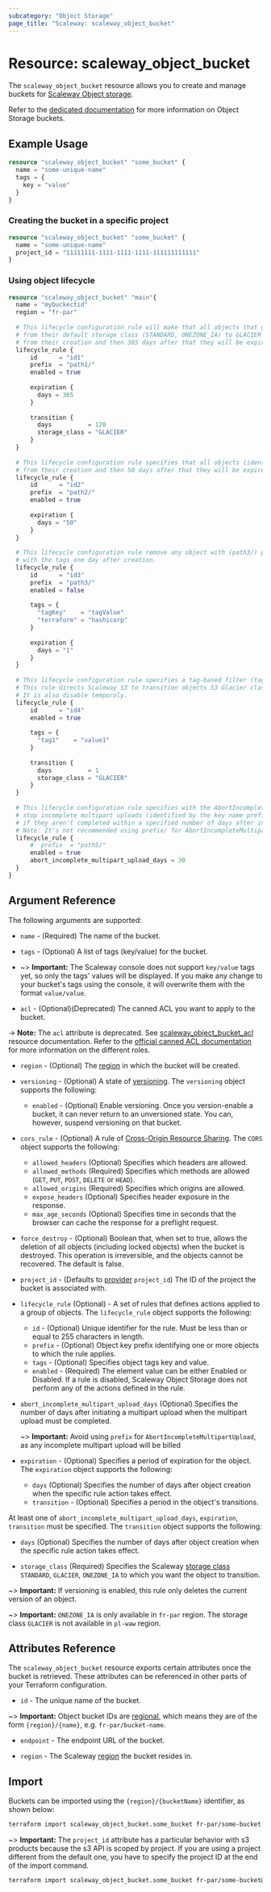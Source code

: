 ```yaml
---
subcategory: "Object Storage"
page_title: "Scaleway: scaleway_object_bucket"
---
```


# Resource: scaleway_object_bucket

The `scaleway_object_bucket` resource allows you to create and manage buckets for [Scaleway Object storage](https://www.scaleway.com/en/docs/storage/object/).

Refer to the [dedicated documentation](https://www.scaleway.com/en/docs/storage/object/how-to/create-a-bucket/) for more information on Object Storage buckets.

## Example Usage

```terraform
resource "scaleway_object_bucket" "some_bucket" {
  name = "some-unique-name"
  tags = {
    key = "value"
  }
}
```

### Creating the bucket in a specific project

```terraform
resource "scaleway_object_bucket" "some_bucket" {
  name = "some-unique-name"
  project_id = "11111111-1111-1111-1111-111111111111"
}
```

### Using object lifecycle

```terraform
resource "scaleway_object_bucket" "main"{
  name = "mybuckectid"
  region = "fr-par"
  
  # This lifecycle configuration rule will make that all objects that got a filter key that start with (path1/) be transferred
  # from their default storage class (STANDARD, ONEZONE_IA) to GLACIER after 120 days counting 
  # from their creation and then 365 days after that they will be expired and deleted.
  lifecycle_rule {
      id      = "id1"
      prefix  = "path1/"
      enabled = true
  
      expiration {
        days = 365
      }
  
      transition {
        days          = 120
        storage_class = "GLACIER"
      }
  }
  
  # This lifecycle configuration rule specifies that all objects (identified by the key name prefix (path2/) in the rule)
  # from their creation and then 50 days after that they will be expired and deleted.
  lifecycle_rule {
      id      = "id2"
      prefix  = "path2/"
      enabled = true
  
      expiration {
        days = "50"
      }
  }
  
  # This lifecycle configuration rule remove any object with (path3/) prefix that match
  # with the tags one day after creation.
  lifecycle_rule {
      id      = "id3"
      prefix  = "path3/"
      enabled = false
  
      tags = {
        "tagKey"    = "tagValue"
        "terraform" = "hashicorp"
      }
  
      expiration {
        days = "1"
      }
  }
  
  # This lifecycle configuration rule specifies a tag-based filter (tag1/value1).
  # This rule directs Scaleway S3 to transition objects S3 Glacier class soon after creation.
  # It is also disable temporaly.
  lifecycle_rule {
      id      = "id4"
      enabled = true
      
      tags = {
        "tag1"    = "value1"
      }
      
      transition {
        days          = 1
        storage_class = "GLACIER"
      }
  }
 
  # This lifecycle configuration rule specifies with the AbortIncompleteMultipartUpload action to 
  # stop incomplete multipart uploads (identified by the key name prefix (path5/) in the rule)
  # if they aren't completed within a specified number of days after initiation.
  # Note: It's not recommended using prefix/ for AbortIncompleteMultipartUpload as any incomplete multipart upload will be billed
  lifecycle_rule {
      #  prefix  = "path5/"
      enabled = true
      abort_incomplete_multipart_upload_days = 30
  }
}
```

## Argument Reference

The following arguments are supported:

* `name` - (Required) The name of the bucket.

* `tags` - (Optional) A list of tags (key/value) for the bucket.

* ~> **Important:** The Scaleway console does not support `key/value` tags yet, so only the tags' values will be displayed.
If you make any change to your bucket's tags using the console, it will overwrite them with the format `value/value`.

* `acl` - (Optional)(Deprecated) The canned ACL you want to apply to the bucket.

-> **Note:** The `acl` attribute is deprecated. See [scaleway_object_bucket_acl](object_bucket_acl.md) resource documentation. Refer to the [official canned ACL documentation](https://docs.aws.amazon.com/AmazonS3/latest/userguide/acl_overview.html#canned-acl) for more information on the different roles.

* `region` - (Optional) The [region](https://www.scaleway.com/en/developers/api/#region-definition) in which the bucket will be created.

* `versioning` - (Optional) A state of [versioning](https://www.scaleway.com/en/docs/storage/object/how-to/use-bucket-versioning/). The `versioning` object supports the following:

    * `enabled` - (Optional) Enable versioning. Once you version-enable a bucket, it can never return to an unversioned state. You can, however, suspend versioning on that bucket.

* `cors_rule` - (Optional) A rule of [Cross-Origin Resource Sharing](https://www.scaleway.com/en/docs/storage/object/api-cli/setting-cors-rules/). The `CORS` object supports the following:

    * `allowed_headers` (Optional) Specifies which headers are allowed.
    * `allowed_methods` (Required) Specifies which methods are allowed (`GET`, `PUT`, `POST`, `DELETE` or `HEAD`).
    * `allowed_origins` (Required) Specifies which origins are allowed.
    * `expose_headers` (Optional) Specifies header exposure in the response.
    * `max_age_seconds` (Optional) Specifies time in seconds that the browser can cache the response for a preflight request.

* `force_destroy` - (Optional) Boolean that, when set to true, allows the deletion of all objects (including locked objects) when the bucket is destroyed. This operation is irreversible, and the objects cannot be recovered. The default is false.

* `project_id` - (Defaults to [provider](../index.md#project_id) `project_id`) The ID of the project the bucket is associated with.

* `lifecycle_rule` (Optional) - A set of rules that defines actions applied to a group of objects. The `lifecycle_rule` object supports the following:

    * `id` - (Optional) Unique identifier for the rule. Must be less than or equal to 255 characters in length.
    * `prefix` - (Optional) Object key prefix identifying one or more objects to which the rule applies.
    * `tags` - (Optional) Specifies object tags key and value.
    * `enabled` - (Required) The element value can be either Enabled or Disabled. If a rule is disabled, Scaleway Object Storage does not perform any of the actions defined in the rule.

* `abort_incomplete_multipart_upload_days` (Optional) Specifies the number of days after initiating a multipart upload when the multipart upload must be completed.

    ~> **Important:** Avoid using `prefix` for `AbortIncompleteMultipartUpload`, as any incomplete multipart upload will be billed

* `expiration` - (Optional) Specifies a period of expiration for the object. The `expiration` object supports the following:

    * `days` (Optional) Specifies the number of days after object creation when the specific rule action takes effect.
    * `transition` - (Optional) Specifies a period in the object's transitions.

At least one of `abort_incomplete_multipart_upload_days`, `expiration`, `transition` must be specified. The `transition` object supports the following:

* `days` (Optional) Specifies the number of days after object creation when the specific rule action takes effect.

* `storage_class` (Required) Specifies the Scaleway [storage class](https://www.scaleway.com/en/docs/storage/object/concepts/#storage-class) `STANDARD`, `GLACIER`, `ONEZONE_IA`  to which you want the object to transition.

~> **Important:**  If versioning is enabled, this rule only deletes the current version of an object.

~> **Important:**  `ONEZONE_IA` is only available in `fr-par` region. The storage class `GLACIER` is not available in `pl-waw` region.

## Attributes Reference

The `scaleway_object_bucket` resource exports certain attributes once the bucket is retrieved. These attributes can be referenced in other parts of your Terraform configuration.

* `id` - The unique name of the bucket.

~> **Important:** Object bucket IDs are [regional](../guides/regions_and_zones.md#resource-ids), which means they are of the form `{region}/{name}`, e.g. `fr-par/bucket-name`.

* `endpoint` - The endpoint URL of the bucket.

* `region` - The Scaleway [region](../guides/regions_and_zones.md) the bucket resides in.

## Import

Buckets can be imported using the `{region}/{bucketName}` identifier, as shown below:

```bash
terraform import scaleway_object_bucket.some_bucket fr-par/some-bucket
```

~> **Important:** The `project_id` attribute has a particular behavior with s3 products because the s3 API is scoped by project.
If you are using a project different from the default one, you have to specify the project ID at the end of the import command.

```bash
terraform import scaleway_object_bucket.some_bucket fr-par/some-bucket@11111111-1111-1111-1111-111111111111
```


